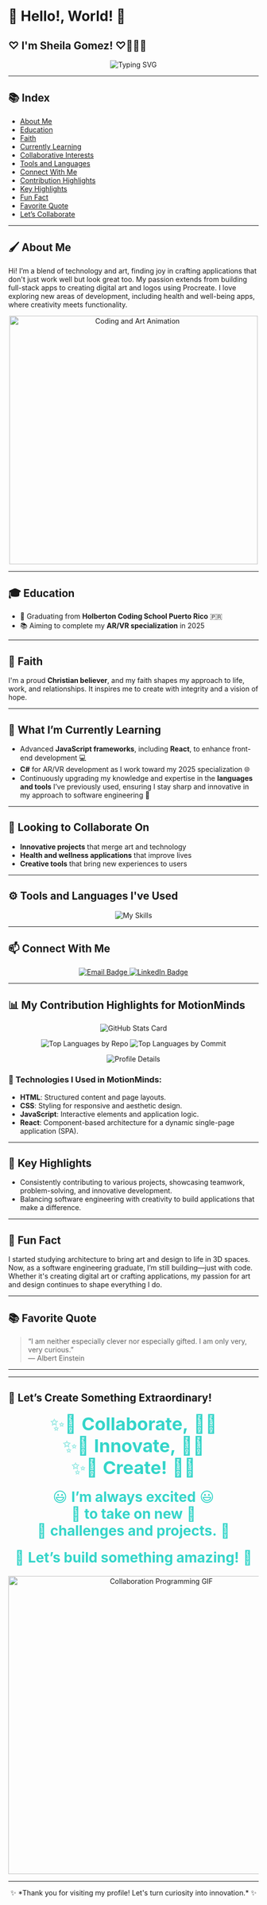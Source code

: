 # 👋 Hello!, World! 👋

##  ♡ I'm Sheila Gomez! ♡👩🏻‍💻 

<p align="center">
  <img src="https://readme-typing-svg.herokuapp.com?font=Fira+Code&size=32&duration=3000&pause=500&color=34D5C9&background=FFFFFF00&center=true&vCenter=true&width=800&lines=Passionate+Software+Engineer;Artistic+Creator;Lifelong+Learner+%26+Innovator" alt="Typing SVG" />
</p>

---

## 📚 Index
- [About Me](#-about-me)
- [Education](#-education)
- [Faith](#-faith)
- [Currently Learning](#-what-im-currently-learning)
- [Collaborative Interests](#-looking-to-collaborate-on)
- [Tools and Languages](#%EF%B8%8F-tools-and-languages-ive-used)
- [Connect With Me](#-connect-with-me)
- [Contribution Highlights](#-my-contribution-highlights)
- [Key Highlights](#-key-highlights)
- [Fun Fact](#-fun-fact)
- [Favorite Quote](#-favorite-quote)
- [Let’s Collaborate](#-lets-create-something-extraordinary)

---

## 🖌️ About Me
Hi! I’m a blend of technology and art, finding joy in crafting applications that don't just work well but look great too. My passion extends from building full-stack apps to creating digital art and logos using Procreate. I love exploring new areas of development, including health and well-being apps, where creativity meets functionality.

<p align="center">
  <img src="https://media.giphy.com/media/L1R1tvI9svkIWwpVYr/giphy.gif" alt="Coding and Art Animation" width="500" />
</p>

---

## 🎓 Education
- 🌟 Graduating from **Holberton Coding School Puerto Rico** 🇵🇷
- 📚 Aiming to complete my **AR/VR specialization** in 2025

<p align="center">
  <!-- Placeholder for Education GIF -->
</p>

---

## 🙏 Faith
I'm a proud **Christian believer**, and my faith shapes my approach to life, work, and relationships. It inspires me to create with integrity and a vision of hope.

<p align="center">
  <!-- Placeholder for Faith GIF -->
</p>

---

## 🌱 What I’m Currently Learning
- Advanced **JavaScript frameworks**, including **React**, to enhance front-end development 💻
- **C#** for AR/VR development as I work toward my 2025 specialization 🌐
- Continuously upgrading my knowledge and expertise in the **languages and tools** I’ve previously used, ensuring I stay sharp and innovative in my approach to software engineering 🎨

<p align="center">
  <!-- Placeholder for Learning GIF -->
</p>

---

## 🤝 Looking to Collaborate On
- **Innovative projects** that merge art and technology
- **Health and wellness applications** that improve lives
- **Creative tools** that bring new experiences to users

<p align="center">
  <!-- Placeholder for Collaboration GIF -->
</p>

---

## ⚙️ Tools and Languages I've Used
<p align="center">
  <img src="https://skillicons.dev/icons?i=python,javascript,html,css,git,docker,react,nodejs,c,cpp" alt="My Skills" />
</p>

<p align="center">
  <!-- Placeholder for Tools GIF -->
</p>

---

## 📫 Connect With Me
<p align="center">
  <a href="mailto:Se.gomez.sheila@gmail.com">
    <img src="https://img.shields.io/badge/Email-se.gomez.sheila%40gmail.com-D14836?style=for-the-badge&logo=gmail&logoColor=white" alt="Email Badge" />
  </a>
  <a href="https://www.linkedin.com/in/gomez7373">
    <img src="https://img.shields.io/badge/LinkedIn-Connect-blue?style=for-the-badge&logo=linkedin&logoColor=white" alt="LinkedIn Badge" />
  </a>
</p>

<p align="center">
  <!-- Placeholder for Connect GIF -->
</p>

---

## 📊 My Contribution Highlights for MotionMinds
<p align="center">
  <img src="https://github-profile-summary-cards.vercel.app/api/cards/stats?username=gomez7373&theme=radical" alt="GitHub Stats Card" />
</p>

<p align="center">
  <img src="https://github-profile-summary-cards.vercel.app/api/cards/repos-per-language?username=gomez7373&theme=radical" alt="Top Languages by Repo" />
  <img src="https://github-profile-summary-cards.vercel.app/api/cards/most-commit-language?username=gomez7373&theme=radical" alt="Top Languages by Commit" />
</p>

<p align="center">
  <img src="https://github-profile-summary-cards.vercel.app/api/cards/profile-details?username=gomez7373&theme=radical" alt="Profile Details" />
</p>

### 🚀 Technologies I Used in MotionMinds:
- **HTML**: Structured content and page layouts.
- **CSS**: Styling for responsive and aesthetic design.
- **JavaScript**: Interactive elements and application logic.
- **React**: Component-based architecture for a dynamic single-page application (SPA).

<p align="center">
  <!-- Placeholder for Contribution GIF -->
</p>

---

## 🔧 Key Highlights
- Consistently contributing to various projects, showcasing teamwork, problem-solving, and innovative development.
- Balancing software engineering with creativity to build applications that make a difference.

<p align="center">
  <!-- Placeholder for Key Highlights GIF -->
</p>

---

## 🤩 Fun Fact
I started studying architecture to bring art and design to life in 3D spaces. Now, as a software engineering graduate, I’m still building—just with code. Whether it's creating digital art or crafting applications, my passion for art and design continues to shape everything I do.

<p align="center">
  <!-- Placeholder for Fun Fact GIF -->
</p>

---

## 📚 Favorite Quote
> “I am neither especially clever nor especially gifted. I am only very, very curious.”  
> — Albert Einstein

<p align="center">
  <!-- Placeholder for Quote GIF -->
</p>

---

---

## 🚀 Let’s Create Something Extraordinary!

<div align="center" style="font-size: 36px; color: #34D5C9; margin-bottom: 20px;">
  ✨🌟 <strong>Collaborate,</strong> 🌟✨<br>
  ✨🌟 <strong>Innovate,</strong> 🌟✨<br>
  ✨🌟 <strong>Create!</strong> 🌟✨
</div>

<div align="center" style="font-size: 28px; color: #34D5C9; margin-bottom: 20px;">
  😃 <strong>I’m always excited</strong> 😃<br>
  🌟 <strong>to take on new</strong> 🌟<br>
  🤝 <strong>challenges and projects.</strong> 🤝
</div>

<div align="center" style="font-size: 28px; color: #34D5C9; margin-bottom: 20px;">
  🔧 <strong>Let’s build something amazing!</strong> 🔧
</div>

<p align="center">
  <img src="https://media3.giphy.com/media/ua7vVw9awZKWwLSYpW/giphy.gif?cid=6c09b9520w9ib28r9r8rcdc6qhzzthzh0ecp9gp8umjkipx7&ep=v1_internal_gif_by_id&rid=giphy.gif&ct=g" alt="Collaboration Programming GIF" width="600" />
</p>

<p align="center">
  <!-- Placeholder for Collaboration GIF -->
</p>

---

<p align="center">
  ✨ *Thank you for visiting my profile! Let's turn curiosity into innovation.* ✨
</p>

<p align="center">
  <!-- Placeholder for Thank You GIF -->
</p>
